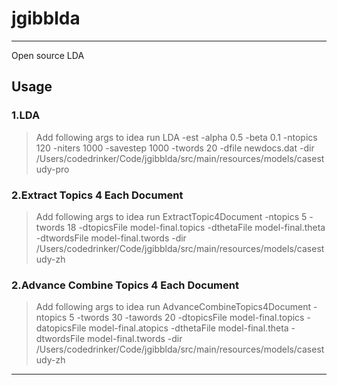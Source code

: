 # jgibblda

------

Open source LDA

## Usage

### 1.LDA

> Add following args to idea run LDA
-est -alpha 0.5 -beta 0.1 -ntopics 120 -niters 1000 -savestep 1000 -twords 20 -dfile newdocs.dat -dir /Users/codedrinker/Code/jgibblda/src/main/resources/models/casestudy-pro

### 2.Extract Topics 4 Each Document

> Add following args to idea run ExtractTopic4Document
-ntopics 5 -twords 18 -dtopicsFile model-final.topics -dthetaFile model-final.theta -dtwordsFile model-final.twords -dir /Users/codedrinker/Code/jgibblda/src/main/resources/models/casestudy-zh

### 2.Advance Combine Topics 4 Each Document

> Add following args to idea run AdvanceCombineTopics4Document
-ntopics 5 -twords 30 -tawords 20 -dtopicsFile model-final.topics -datopicsFile model-final.atopics -dthetaFile model-final.theta -dtwordsFile model-final.twords -dir /Users/codedrinker/Code/jgibblda/src/main/resources/models/casestudy-zh
------